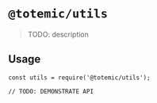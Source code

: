 # `@totemic/utils`

> TODO: description

## Usage

```
const utils = require('@totemic/utils');

// TODO: DEMONSTRATE API
```
